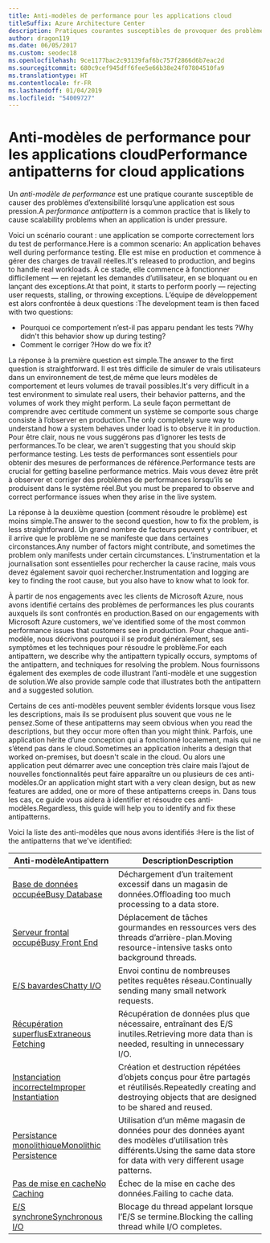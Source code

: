 ```yaml
---
title: Anti-modèles de performance pour les applications cloud
titleSuffix: Azure Architecture Center
description: Pratiques courantes susceptibles de provoquer des problèmes d’extensibilité.
author: dragon119
ms.date: 06/05/2017
ms.custom: seodec18
ms.openlocfilehash: 9ce1177bac2c93139faf6bc757f2866d6b7eac2d
ms.sourcegitcommit: 680c9cef945dff6fee5e66b38e24f07804510fa9
ms.translationtype: HT
ms.contentlocale: fr-FR
ms.lasthandoff: 01/04/2019
ms.locfileid: "54009727"
---
```

# <a name="performance-antipatterns-for-cloud-applications"></a><span data-ttu-id="fae9d-103">Anti-modèles de performance pour les applications cloud</span><span class="sxs-lookup"><span data-stu-id="fae9d-103">Performance antipatterns for cloud applications</span></span>

<span data-ttu-id="fae9d-104">Un *anti-modèle de performance* est une pratique courante susceptible de causer des problèmes d’extensibilité lorsqu’une application est sous pression.</span><span class="sxs-lookup"><span data-stu-id="fae9d-104">A *performance antipattern* is a common practice that is likely to cause scalability problems when an application is under pressure.</span></span>

<span data-ttu-id="fae9d-105">Voici un scénario courant : une application se comporte correctement lors du test de performance.</span><span class="sxs-lookup"><span data-stu-id="fae9d-105">Here is a common scenario: An application behaves well during performance testing.</span></span> <span data-ttu-id="fae9d-106">Elle est mise en production et commence à gérer des charges de travail réelles.</span><span class="sxs-lookup"><span data-stu-id="fae9d-106">It's released to production, and begins to handle real workloads.</span></span> <span data-ttu-id="fae9d-107">À ce stade, elle commence à fonctionner difficilement &mdash; en rejetant les demandes d’utilisateur, en se bloquant ou en lançant des exceptions.</span><span class="sxs-lookup"><span data-stu-id="fae9d-107">At that point, it starts to perform poorly &mdash; rejecting user requests, stalling, or throwing exceptions.</span></span> <span data-ttu-id="fae9d-108">L’équipe de développement est alors confrontée à deux questions :</span><span class="sxs-lookup"><span data-stu-id="fae9d-108">The development team is then faced with two questions:</span></span>

- <span data-ttu-id="fae9d-109">Pourquoi ce comportement n’est-il pas apparu pendant les tests ?</span><span class="sxs-lookup"><span data-stu-id="fae9d-109">Why didn't this behavior show up during testing?</span></span>
- <span data-ttu-id="fae9d-110">Comment le corriger ?</span><span class="sxs-lookup"><span data-stu-id="fae9d-110">How do we fix it?</span></span>

<span data-ttu-id="fae9d-111">La réponse à la première question est simple.</span><span class="sxs-lookup"><span data-stu-id="fae9d-111">The answer to the first question is straightforward.</span></span> <span data-ttu-id="fae9d-112">Il est très difficile de simuler de vrais utilisateurs dans un environnement de test,de même que leurs modèles de comportement et leurs volumes de travail possibles.</span><span class="sxs-lookup"><span data-stu-id="fae9d-112">It's very difficult in a test environment to simulate real users, their behavior patterns, and the volumes of work they might perform.</span></span> <span data-ttu-id="fae9d-113">La seule façon permettant de comprendre avec certitude comment un système se comporte sous charge consiste à l’observer en production.</span><span class="sxs-lookup"><span data-stu-id="fae9d-113">The only completely sure way to understand how a system behaves under load is to observe it in production.</span></span> <span data-ttu-id="fae9d-114">Pour être clair, nous ne vous suggérons pas d’ignorer les tests de performances.</span><span class="sxs-lookup"><span data-stu-id="fae9d-114">To be clear, we aren't suggesting that you should skip performance testing.</span></span> <span data-ttu-id="fae9d-115">Les tests de performances sont essentiels pour obtenir des mesures de performances de référence.</span><span class="sxs-lookup"><span data-stu-id="fae9d-115">Performance tests are crucial for getting baseline performance metrics.</span></span> <span data-ttu-id="fae9d-116">Mais vous devez être prêt à observer et corriger des problèmes de performances lorsqu’ils se produisent dans le système réel.</span><span class="sxs-lookup"><span data-stu-id="fae9d-116">But you must be prepared to observe and correct performance issues when they arise in the live system.</span></span>

<span data-ttu-id="fae9d-117">La réponse à la deuxième question (comment résoudre le problème) est moins simple.</span><span class="sxs-lookup"><span data-stu-id="fae9d-117">The answer to the second question, how to fix the problem, is less straightforward.</span></span> <span data-ttu-id="fae9d-118">Un grand nombre de facteurs peuvent y contribuer, et il arrive que le problème ne se manifeste que dans certaines circonstances.</span><span class="sxs-lookup"><span data-stu-id="fae9d-118">Any number of factors might contribute, and sometimes the problem only manifests under certain circumstances.</span></span> <span data-ttu-id="fae9d-119">L’instrumentation et la journalisation sont essentielles pour rechercher la cause racine, mais vous devez également savoir quoi rechercher.</span><span class="sxs-lookup"><span data-stu-id="fae9d-119">Instrumentation and logging are key to finding the root cause, but you also have to know what to look for.</span></span>

<span data-ttu-id="fae9d-120">À partir de nos engagements avec les clients de Microsoft Azure, nous avons identifié certains des problèmes de performances les plus courants auxquels ils sont confrontés en production.</span><span class="sxs-lookup"><span data-stu-id="fae9d-120">Based on our engagements with Microsoft Azure customers, we've identified some of the most common performance issues that customers see in production.</span></span> <span data-ttu-id="fae9d-121">Pour chaque anti-modèle, nous décrivons pourquoi il se produit généralement, ses symptômes et les techniques pour résoudre le problème.</span><span class="sxs-lookup"><span data-stu-id="fae9d-121">For each antipattern, we describe why the antipattern typically occurs, symptoms of the antipattern, and techniques for resolving the problem.</span></span> <span data-ttu-id="fae9d-122">Nous fournissons également des exemples de code illustrant l’anti-modèle et une suggestion de solution.</span><span class="sxs-lookup"><span data-stu-id="fae9d-122">We also provide sample code that illustrates both the antipattern and a suggested solution.</span></span>

<span data-ttu-id="fae9d-123">Certains de ces anti-modèles peuvent sembler évidents lorsque vous lisez les descriptions, mais ils se produisent plus souvent que vous ne le pensez.</span><span class="sxs-lookup"><span data-stu-id="fae9d-123">Some of these antipatterns may seem obvious when you read the descriptions, but they occur more often than you might think.</span></span> <span data-ttu-id="fae9d-124">Parfois, une application hérite d’une conception qui a fonctionné localement, mais qui ne s’étend pas dans le cloud.</span><span class="sxs-lookup"><span data-stu-id="fae9d-124">Sometimes an application inherits a design that worked on-premises, but doesn't scale in the cloud.</span></span> <span data-ttu-id="fae9d-125">Ou alors une application peut démarrer avec une conception très claire mais l’ajout de nouvelles fonctionnalités peut faire apparaître un ou plusieurs de ces anti-modèles.</span><span class="sxs-lookup"><span data-stu-id="fae9d-125">Or an application might start with a very clean design, but as new features are added, one or more of these antipatterns creeps in.</span></span> <span data-ttu-id="fae9d-126">Dans tous les cas, ce guide vous aidera à identifier et résoudre ces anti-modèles.</span><span class="sxs-lookup"><span data-stu-id="fae9d-126">Regardless, this guide will help you to identify and fix these antipatterns.</span></span>

<span data-ttu-id="fae9d-127">Voici la liste des anti-modèles que nous avons identifiés :</span><span class="sxs-lookup"><span data-stu-id="fae9d-127">Here is the list of the antipatterns that we've identified:</span></span>

| <span data-ttu-id="fae9d-128">Anti-modèle</span><span class="sxs-lookup"><span data-stu-id="fae9d-128">Antipattern</span></span> | <span data-ttu-id="fae9d-129">Description</span><span class="sxs-lookup"><span data-stu-id="fae9d-129">Description</span></span> |
|-------------|-------------|
| <span data-ttu-id="fae9d-130">[Base de données occupée][BusyDatabase]</span><span class="sxs-lookup"><span data-stu-id="fae9d-130">[Busy Database][BusyDatabase]</span></span> | <span data-ttu-id="fae9d-131">Déchargement d’un traitement excessif dans un magasin de données.</span><span class="sxs-lookup"><span data-stu-id="fae9d-131">Offloading too much processing to a data store.</span></span> |
| <span data-ttu-id="fae9d-132">[Serveur frontal occupé][BusyFrontEnd]</span><span class="sxs-lookup"><span data-stu-id="fae9d-132">[Busy Front End][BusyFrontEnd]</span></span> | <span data-ttu-id="fae9d-133">Déplacement de tâches gourmandes en ressources vers des threads d’arrière-plan.</span><span class="sxs-lookup"><span data-stu-id="fae9d-133">Moving resource-intensive tasks onto background threads.</span></span> |
| <span data-ttu-id="fae9d-134">[E/S bavardes][ChattyIO]</span><span class="sxs-lookup"><span data-stu-id="fae9d-134">[Chatty I/O][ChattyIO]</span></span> | <span data-ttu-id="fae9d-135">Envoi continu de nombreuses petites requêtes réseau.</span><span class="sxs-lookup"><span data-stu-id="fae9d-135">Continually sending many small network requests.</span></span> |
| <span data-ttu-id="fae9d-136">[Récupération superflus][ExtraneousFetching]</span><span class="sxs-lookup"><span data-stu-id="fae9d-136">[Extraneous Fetching][ExtraneousFetching]</span></span> | <span data-ttu-id="fae9d-137">Récupération de données plus que nécessaire, entraînant des E/S inutiles.</span><span class="sxs-lookup"><span data-stu-id="fae9d-137">Retrieving more data than is needed, resulting in unnecessary I/O.</span></span> |
| <span data-ttu-id="fae9d-138">[Instanciation incorrecte][ImproperInstantiation]</span><span class="sxs-lookup"><span data-stu-id="fae9d-138">[Improper Instantiation][ImproperInstantiation]</span></span> | <span data-ttu-id="fae9d-139">Création et destruction répétées d’objets conçus pour être partagés et réutilisés.</span><span class="sxs-lookup"><span data-stu-id="fae9d-139">Repeatedly creating and destroying objects that are designed to be shared and reused.</span></span> |
| <span data-ttu-id="fae9d-140">[Persistance monolithique][MonolithicPersistence]</span><span class="sxs-lookup"><span data-stu-id="fae9d-140">[Monolithic Persistence][MonolithicPersistence]</span></span> | <span data-ttu-id="fae9d-141">Utilisation d’un même magasin de données pour des données ayant des modèles d’utilisation très différents.</span><span class="sxs-lookup"><span data-stu-id="fae9d-141">Using the same data store for data with very different usage patterns.</span></span> |
| <span data-ttu-id="fae9d-142">[Pas de mise en cache][NoCaching]</span><span class="sxs-lookup"><span data-stu-id="fae9d-142">[No Caching][NoCaching]</span></span> | <span data-ttu-id="fae9d-143">Échec de la mise en cache des données.</span><span class="sxs-lookup"><span data-stu-id="fae9d-143">Failing to cache data.</span></span> |
| <span data-ttu-id="fae9d-144">[E/S synchrone][SynchronousIO]</span><span class="sxs-lookup"><span data-stu-id="fae9d-144">[Synchronous I/O][SynchronousIO]</span></span> | <span data-ttu-id="fae9d-145">Blocage du thread appelant lorsque l’E/S se termine.</span><span class="sxs-lookup"><span data-stu-id="fae9d-145">Blocking the calling thread while I/O completes.</span></span> |

[BusyDatabase]: ./busy-database/index.md
[BusyFrontEnd]: ./busy-front-end/index.md
[ChattyIO]: ./chatty-io/index.md
[ExtraneousFetching]: ./extraneous-fetching/index.md
[ImproperInstantiation]: ./improper-instantiation/index.md
[MonolithicPersistence]: ./monolithic-persistence/index.md
[NoCaching]: ./no-caching/index.md
[SynchronousIO]: ./synchronous-io/index.md
